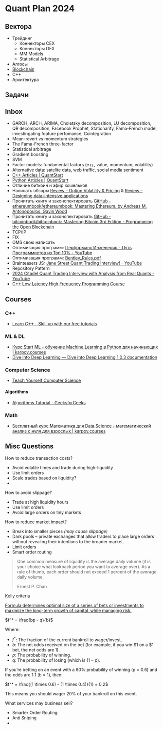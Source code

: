 # Quant Plan 2024

## Вектора

- Трейдинг
	- Коннекторы CEX
	- Коннекторы DEX
	- MM Models
	- Statistical Arbitrage
- Алгосы
- [Blockchain](Blockchain.md)
- C++
- Архитектура

## Задачи


## Inbox

- GARCH, ARCH, ARIMA, Choletsky decomposition, LU decomposition, QR decomposition, Facebook Prophet, Stationarity, Fama-French model, investingating feature perfomance, Cointegration
- Mean-revert vs momentum strategies
- The Fama-French three-factor
- Statistical arbitrage
- Gradient boosting
- SVM
- Factor models: fundamental factors (e.g., value, momentum, volatility)
- Alternative data: satelite data, web traffic, social media sentiment
- [C++ Articles | QuantStart](https://www.quantstart.com/articles/topic/c/)
- [Python Articles | QuantStart](https://www.quantstart.com/articles/topic/python/)
- Отличие биткоин и эфир кошельков
- Написать обзоры [Review – Option Volatility & Pricing](Review%20–%20Option%20Volatility%20&%20Pricing.md) & [Review – Designing data-intensive applications](Review%20–%20Designing%20data-intensive%20applications.md)
- Прочитать книгу и законспектировать [GitHub - ethereumbook/ethereumbook: Mastering Ethereum, by Andreas M. Antonopoulos, Gavin Wood](https://github.com/ethereumbook/ethereumbook?tab=readme-ov-file)
- Прочитать книгу и законспектировать [GitHub - bitcoinbook/bitcoinbook: Mastering Bitcoin 3rd Edition - Programming the Open Blockchain](https://github.com/bitcoinbook/bitcoinbook)
- TCP/IP
- FIX
- OMS свою написать
- Оптимизация программ: [Перформанс Инженерия - Путь Программистов из Топ 10% - YouTube](https://www.youtube.com/watch?v=EjO89zgT8Hc)
- Оптимизация программ: [Bentley\_Rules.pdf](https://progforperf.github.io/Bentley_Rules.pdf)
- Brainteasers JS: [Jane Street Quant Trading Interview! - YouTube](https://www.youtube.com/watch?v=gQJTkuEVPrU)
- Repository Pattern
- [2024 Citadel Quant Trading Interview with Analysis from Real Quants - YouTube](https://www.youtube.com/watch?v=SCP7JptxPU0)
- [C++ Low Latency High Frequency Programming Course](https://hackwise.io/)


## Courses

### C++

- [Learn C++ – Skill up with our free tutorials](https://www.learncpp.com/)
### ML & DL

- [Курс Start ML - обучение Machine Learning в Python для начинающих | karpov.courses](https://karpov.courses/ml-start)
- [Dive into Deep Learning — Dive into Deep Learning 1.0.3 documentation](https://d2l.ai/)

### Computer Science

- [Teach Yourself Computer Science](https://teachyourselfcs.com/)

#### Algorithms

- [Algorithms Tutorial - GeeksforGeeks](https://www.geeksforgeeks.org/fundamentals-of-algorithms/)

### Math

- [Бесплатный курс Математика для Data Science - математический анализ с нуля для взрослых | karpov.courses](https://karpov.courses/mathsds)

## Misc Questions

How to reduce transaction costs?

- Avoid volatile times and trade during high-liquidity
- Use limit orders
- Scale trades based on liquidity?
- 

How to avoid slippage?

- Trade at high liquidity hours
- Use limit orders
- Avoid large orders on tiny markets

How to reduce market impact?

- Break into smaller pieces *(may cause slippage)*
- Dark pools – private exchanges that allow traders to place large orders without revealing their intentions to the broader market.
- Limit orders
- Smart order routing



> One common measure of liquidity is the average daily volume (it is your choice what lookback period you want to average over). As a rule of thumb, each order should not exceed 1 percent of the average daily volume.
> 
> Ernest P. Chan

Kelly criteria

[Formula determines optimal size of a series of bets or investments to maximize the long-term growth of capital, while managing risk.](https://en.wikipedia.org/wiki/Kelly_criterion)

$f^* = \frac{bp - q}{b}$

Where:
- $f^*$: The fraction of the current bankroll to wager/invest.
- $b$: The net odds received on the bet (for example, if you win $1 on a $1 bet, the net odds are 1).
- $p$: The probability of winning.
- $q$: The probability of losing (which is $(1 - p)$.

If you’re betting on an event with a 60% probability of winning (p = 0.6) and the odds are 1:1 (b = 1), then:

$f^* = \frac{(1 \times 0.6) - (1 \times 0.4)}{1} = 0.2$

This means you should wager 20% of your bankroll on this event.


What services may business sell?

- Smarter Order Routing
- Anti Sniping
- 